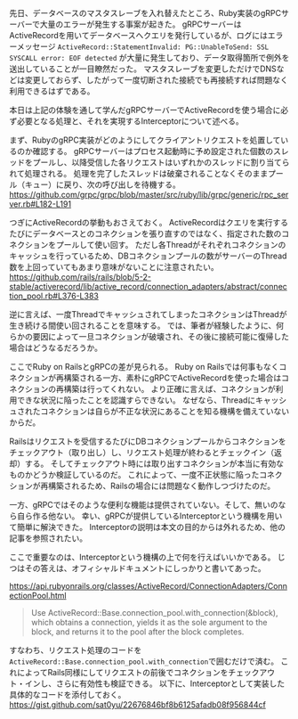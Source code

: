 先日、データベースのマスタスレーブを入れ替えたところ、Ruby実装のgRPCサーバーで大量のエラーが発生する事案が起きた。
gRPCサーバーはActiveRecordを用いてデータベースへクエリを発行しているが、ログにはエラーメッセージ `ActiveRecord::StatementInvalid: PG::UnableToSend: SSL SYSCALL error: EOF detected` が大量に発生しており、データ取得箇所で例外を送出していることが一目瞭然だった。
マスタスレーブを変更しただけでDNSなどは変更しておらず、したがって一度切断された接続でも再接続すれば問題なく利用できるはずである。

本日は上記の体験を通して学んだgRPCサーバーでActiveRecordを使う場合に必ず必要となる処理と、それを実現するInterceptorについて述べる。

まず、RubyのgRPC実装がどのようにしてクライアントリクエストを処置しているのか確認する。
gRPCサーバーはプロセス起動時に予め設定された個数のスレッドをプールし、以降受信した各リクエストはいずれかのスレッドに割り当てられて処理される。
処理を完了したスレッドは破棄されることなくそのままプール（キュー）に戻り、次の呼び出しを待機する。
https://github.com/grpc/grpc/blob/master/src/ruby/lib/grpc/generic/rpc_server.rb#L182-L191

つぎにActiveRecordの挙動もおさえておく。
ActiveRecordはクエリを実行するたびにデータベースとのコネクションを張り直すのではなく、指定された数のコネクションをプールして使い回す。
ただし各Threadがそれぞれコネクションのキャッシュを行っているため、DBコネクションプールの数がサーバーのThread数を上回っていてもあまり意味がないことに注意されたい。
https://github.com/rails/rails/blob/5-2-stable/activerecord/lib/active_record/connection_adapters/abstract/connection_pool.rb#L376-L383

逆に言えば、一度ThreadでキャッシュされてしまったコネクションはThreadが生き続ける間使い回されることを意味する。
では、筆者が経験したように、何らかの要因によって一旦コネクションが破壊され、その後に接続可能に復帰した場合はどうなるだろうか。

ここでRuby on RailsとgRPCの差が見られる。
Ruby on Railsでは何事もなくコネクションが再構築される一方、素朴にgRPCでActiveRecordを使った場合はコネクションの再構築は行ってくれない。
より正確に言えば、コネクションが利用できな状況に陥ったことを認識すらできない。
なぜなら、Threadにキャッシュされたコネクションは自らが不正な状況にあることを知る機構を備えていないからだ。

Railsはリクエストを受信するたびにDBコネクションプールからコネクションをチェックアウト（取り出し）し、リクエスト処理が終わるとチェックイン（返却）する。
そしてチェックアウト時には取り出すコネクションが本当に有効なものかどうか検証しているのだ。
これによって、一度不正状態に陥ったコネクションが再構築されるため、Railsの場合には問題なく動作しつづけたのだ。

一方、gRPCではそのような便利な機能は提供されていない。そして、無いのなら自ら作る他ない。
幸い、gRPCが提供しているInterceptorという機構を用いて簡単に解決できた。
Interceptorの説明は本文の目的からは外れるため、他の記事を参照されたい。

ここで重要なのは、Interceptorという機構の上で何を行えばいいかである。
じつはその答えは、オフィシャルドキュメントにしっかりと書いてあった。

https://api.rubyonrails.org/classes/ActiveRecord/ConnectionAdapters/ConnectionPool.html
> Use ActiveRecord::Base.connection_pool.with_connection(&block), which obtains a connection, yields it as the sole argument to the block, and returns it to the pool after the block completes.

すなわち、リクエスト処理のコードを`ActiveRecord::Base.connection_pool.with_connection`で囲むだけで済む。
これによってRails同様にしてリクエストの前後でコネクションをチェックアウト・インし、さらに有効性も検証できる。
以下に、Interceptorとして実装した具体的なコードを添付しておく。
https://gist.github.com/sat0yu/22676846bf8b6125afadb08f956844cf
